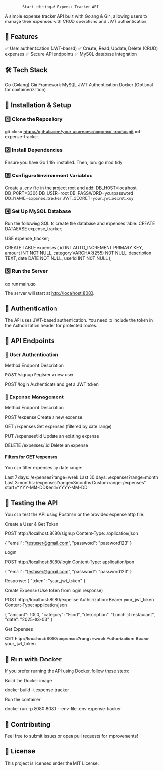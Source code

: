 
            Start editing…# Expense Tracker API
A simple expense tracker API built with Golang &amp; Gin, allowing users to manage their expenses with CRUD operations and JWT authentication.

## 🚀 Features
✅ User authentication (JWT-based)
✅ Create, Read, Update, Delete (CRUD) expenses
✅ Secure API endpoints
✅ MySQL database integration

## 🛠 Tech Stack

Go (Golang)
Gin Framework
MySQL
JWT Authentication
Docker (Optional for containerization)


## 🔧 Installation &amp; Setup
### 1️⃣ Clone the Repository
git clone https://github.com/your-username/expense-tracker.git
cd expense-tracker

### 2️⃣ Install Dependencies
Ensure you have Go 1.19+ installed. Then, run:
go mod tidy

### 3️⃣ Configure Environment Variables
Create a .env file in the project root and add:
DB_HOST=localhost
DB_PORT=3306
DB_USER=root
DB_PASSWORD=yourpassword
DB_NAME=expense_tracker
JWT_SECRET=your_jwt_secret_key

### 4️⃣ Set Up MySQL Database
Run the following SQL to create the database and expenses table:
CREATE DATABASE expense_tracker;

USE expense_tracker;

CREATE TABLE expenses (
    id INT AUTO_INCREMENT PRIMARY KEY,
    amount INT NOT NULL,
    category VARCHAR(255) NOT NULL,
    description TEXT,
    date DATE NOT NULL,
    userId INT NOT NULL
);

### 5️⃣ Run the Server
go run main.go

The server will start at [http://localhost:8080](http://localhost:8080/).

## 🔑 Authentication
The API uses JWT-based authentication. You need to include the token in the Authorization header for protected routes.

## 📌 API Endpoints
### 🔹 User Authentication



Method
Endpoint
Description




POST
/signup
Register a new user


POST
/login
Authenticate and get a JWT token



### 🔹 Expense Management



Method
Endpoint
Description




POST
/expense
Create a new expense


GET
/expenses
Get expenses (filtered by date range)


PUT
/expenses/:id
Update an existing expense


DELETE
/expenses/:id
Delete an expense



#### Filters for GET /expenses
You can filter expenses by date range:

Last 7 days: /expenses?range=week
Last 30 days: /expenses?range=month
Last 3 months: /expenses?range=3months
Custom range: /expenses?start=YYYY-MM-DD&amp;end=YYYY-MM-DD


## 🧪 Testing the API
You can test the API using Postman or the provided expense.http file:

Create a User &amp; Get Token

POST http://localhost:8080/signup
Content-Type: application/json

{
  "email": "testuser@gmail.com",
  "password": "password123"
}


Login

POST http://localhost:8080/login
Content-Type: application/json

{
  "email": "testuser@gmail.com",
  "password": "password123"
}

Response: { "token": "your_jwt_token" }

Create Expense (Use token from login response)

POST http://localhost:8080/expense
Authorization: Bearer your_jwt_token
Content-Type: application/json

{
  "amount": 1000,
  "category": "Food",
  "description": "Lunch at restaurant",
  "date": "2025-03-03"
}


Get Expenses

GET http://localhost:8080/expenses?range=week
Authorization: Bearer your_jwt_token


## 🐳 Run with Docker
If you prefer running the API using Docker, follow these steps:

Build the Docker image

docker build -t expense-tracker .


Run the container

docker run -p 8080:8080 --env-file .env expense-tracker


## 🤝 Contributing
Feel free to submit issues or open pull requests for improvements!

## 📜 License
This project is licensed under the MIT License.